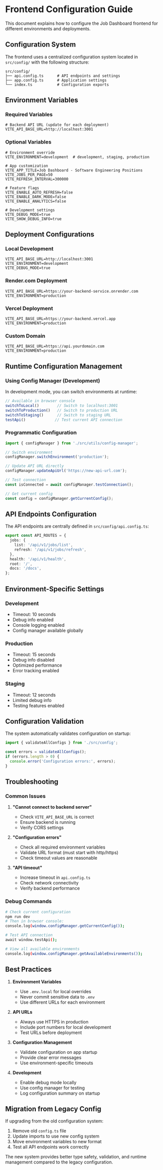 # Frontend Configuration Guide

This document explains how to configure the Job Dashboard frontend for different environments and deployments.

## Configuration System

The frontend uses a centralized configuration system located in `src/config/` with the following structure:

```
src/config/
├── api.config.ts      # API endpoints and settings
├── app.config.ts      # Application settings
└── index.ts           # Configuration exports
```

## Environment Variables

### Required Variables

```env
# Backend API URL (update for each deployment)
VITE_API_BASE_URL=http://localhost:3001
```

### Optional Variables

```env
# Environment override
VITE_ENVIRONMENT=development  # development, staging, production

# App customization
VITE_APP_TITLE=Job Dashboard - Software Engineering Positions
VITE_JOBS_PER_PAGE=50
VITE_REFRESH_INTERVAL=300000

# Feature flags
VITE_ENABLE_AUTO_REFRESH=false
VITE_ENABLE_DARK_MODE=false
VITE_ENABLE_ANALYTICS=false

# Development settings
VITE_DEBUG_MODE=true
VITE_SHOW_DEBUG_INFO=true
```

## Deployment Configurations

### Local Development
```env
VITE_API_BASE_URL=http://localhost:3001
VITE_ENVIRONMENT=development
VITE_DEBUG_MODE=true
```

### Render.com Deployment
```env
VITE_API_BASE_URL=https://your-backend-service.onrender.com
VITE_ENVIRONMENT=production
```

### Vercel Deployment
```env
VITE_API_BASE_URL=https://your-backend.vercel.app
VITE_ENVIRONMENT=production
```

### Custom Domain
```env
VITE_API_BASE_URL=https://api.yourdomain.com
VITE_ENVIRONMENT=production
```

## Runtime Configuration Management

### Using Config Manager (Development)

In development mode, you can switch environments at runtime:

```javascript
// Available in browser console
switchToLocal()        // Switch to localhost:3001
switchToProduction()   // Switch to production URL
switchToStaging()      // Switch to staging URL
testApi()             // Test current API connection
```

### Programmatic Configuration

```typescript
import { configManager } from './src/utils/config-manager';

// Switch environment
configManager.switchEnvironment('production');

// Update API URL directly
configManager.updateApiUrl('https://new-api-url.com');

// Test connection
const isConnected = await configManager.testConnection();

// Get current config
const config = configManager.getCurrentConfig();
```

## API Endpoints Configuration

The API endpoints are centrally defined in `src/config/api.config.ts`:

```typescript
export const API_ROUTES = {
  jobs: {
    list: '/api/v1/jobs/list',
    refresh: '/api/v1/jobs/refresh',
  },
  health: '/api/v1/health',
  root: '/',
  docs: '/docs',
};
```

## Environment-Specific Settings

### Development
- Timeout: 10 seconds
- Debug info enabled
- Console logging enabled
- Config manager available globally

### Production
- Timeout: 15 seconds
- Debug info disabled
- Optimized performance
- Error tracking enabled

### Staging
- Timeout: 12 seconds
- Limited debug info
- Testing features enabled

## Configuration Validation

The system automatically validates configuration on startup:

```typescript
import { validateAllConfigs } from './src/config';

const errors = validateAllConfigs();
if (errors.length > 0) {
  console.error('Configuration errors:', errors);
}
```

## Troubleshooting

### Common Issues

1. **"Cannot connect to backend server"**
   - Check `VITE_API_BASE_URL` is correct
   - Ensure backend is running
   - Verify CORS settings

2. **"Configuration errors"**
   - Check all required environment variables
   - Validate URL format (must start with http/https)
   - Check timeout values are reasonable

3. **"API timeout"**
   - Increase timeout in `api.config.ts`
   - Check network connectivity
   - Verify backend performance

### Debug Commands

```bash
# Check current configuration
npm run dev
# Then in browser console:
console.log(window.configManager.getCurrentConfig());

# Test API connection
await window.testApi();

# View all available environments
console.log(window.configManager.getAvailableEnvironments());
```

## Best Practices

1. **Environment Variables**
   - Use `.env.local` for local overrides
   - Never commit sensitive data to `.env`
   - Use different URLs for each environment

2. **API URLs**
   - Always use HTTPS in production
   - Include port numbers for local development
   - Test URLs before deployment

3. **Configuration Management**
   - Validate configuration on app startup
   - Provide clear error messages
   - Use environment-specific timeouts

4. **Development**
   - Enable debug mode locally
   - Use config manager for testing
   - Log configuration summary on startup

## Migration from Legacy Config

If upgrading from the old configuration system:

1. Remove old `config.ts` file
2. Update imports to use new config system
3. Move environment variables to new format
4. Test all API endpoints work correctly

The new system provides better type safety, validation, and runtime management compared to the legacy configuration.